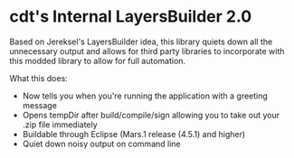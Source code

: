# cdt's Internal LayersBuilder 2.0

Based on Jereksel's LayersBuilder idea, this library quiets down all the unnecessary output 
and allows for third party libraries to incorporate with this modded library to allow for 
full automation.

What this does:
- Now tells you when you're running the application with a greeting message
- Opens tempDir after build/compile/sign allowing you to take out your .zip file immediately
- Buildable through Eclipse (Mars.1 release (4.5.1) and higher)
- Quiet down noisy output on command line
